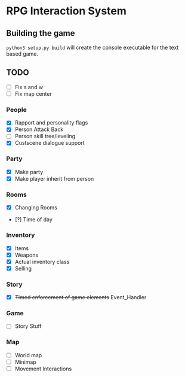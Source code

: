 # RPG Interaction System
## Building the game
`python3 setup.py build` will create the console executable for the text based game. 

## TODO
* [ ] Fix s and w
* [ ] Fix map center
### People
* [x] Rapport and personality flags
* [x] Person Attack Back
* [ ] Person skill tree/leveling
* [x] Custscene dialogue support
### Party
* [x] Make party
* [x] Make player inherit from person
### Rooms
* [x] Changing Rooms
* [?] Time of day
### Inventory
* [x] Items
* [x] Weapons
* [x] Actual inventory class
* [x] Selling
### Story
* [x] ~~Timed enforcement of game elements~~ Event_Handler
### Game
* [ ] Story Stuff
### Map
* [ ] World map
* [ ] Minimap
* [ ] Movement Interactions
